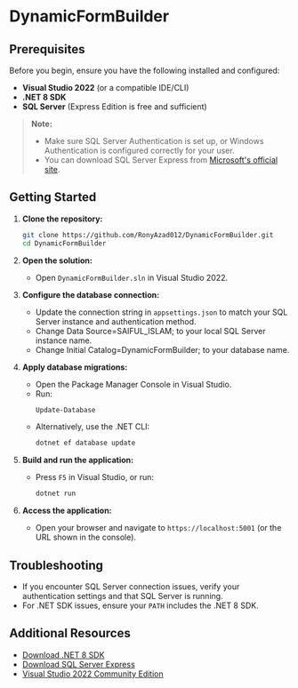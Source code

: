 # DynamicFormBuilder 
## Prerequisites

Before you begin, ensure you have the following installed and configured:

- **Visual Studio 2022** (or a compatible IDE/CLI)
- **.NET 8 SDK**
- **SQL Server** (Express Edition is free and sufficient)

> **Note:**  
> - Make sure SQL Server Authentication is set up, or Windows Authentication is configured correctly for your user.
> - You can download SQL Server Express from [Microsoft's official site](https://www.microsoft.com/en-us/sql-server/sql-server-downloads).

## Getting Started

1. **Clone the repository:**
   ```bash
   git clone https://github.com/RonyAzad012/DynamicFormBuilder.git
   cd DynamicFormBuilder
   ```

2. **Open the solution:**
   - Open `DynamicFormBuilder.sln` in Visual Studio 2022.

3. **Configure the database connection:**
   - Update the connection string in `appsettings.json` to match your SQL Server instance and authentication method.
   - Change Data Source=SAIFUL_ISLAM; to your local SQL Server instance name.
   - Change Initial Catalog=DynamicFormBuilder; to your database name.
   



4. **Apply database migrations:**
   - Open the Package Manager Console in Visual Studio.
   - Run:
     ```powershell
     Update-Database
     ```
   - Alternatively, use the .NET CLI:
     ```bash
     dotnet ef database update
     ```

5. **Build and run the application:**
   - Press `F5` in Visual Studio, or run:
     ```bash
     dotnet run
     ```

6. **Access the application:**
   - Open your browser and navigate to `https://localhost:5001` (or the URL shown in the console).

## Troubleshooting

- If you encounter SQL Server connection issues, verify your authentication settings and that SQL Server is running.
- For .NET SDK issues, ensure your `PATH` includes the .NET 8 SDK.

## Additional Resources

- [Download .NET 8 SDK](https://dotnet.microsoft.com/download/dotnet/8.0)
- [Download SQL Server Express](https://www.microsoft.com/en-us/sql-server/sql-server-downloads)
- [Visual Studio 2022 Community Edition](https://visualstudio.microsoft.com/vs/community/)
